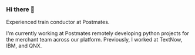 ### Hi there 👋

Experienced train conductor at Postmates. <br />

I'm currently working at Postmates remotely developing python projects for the merchant team across our platform. Previously, I worked at TextNow, IBM, and QNX. 


<!--
**EdwaRen/Edwaren** is a ✨ _special_ ✨ repository because its `README.md` (this file) appears on your GitHub profile.

Here are some ideas to get you started:

- 🔭 I’m currently working on ...
- 🌱 I’m currently learning ...
- 👯 I’m looking to collaborate on ...
- 🤔 I’m looking for help with ...
- 💬 Ask me about ...
- 📫 How to reach me: ...
- 😄 Pronouns: ...
- ⚡ Fun fact: ...
-->
